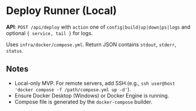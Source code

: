 # Deploy Runner (Local)

**API**: `POST /api/deploy` with `action` one of `config|build|up|down|ps|logs` and optional `{ service, tail }` for logs.

Uses `infra/docker/compose.yml`. Return JSON contains `stdout`, `stderr`, `status`.

## Notes
- Local-only MVP. For remote servers, add SSH (e.g., `ssh user@host 'docker compose -f /path/compose.yml up -d'`).
- Ensure Docker Desktop (Windows) or Docker Engine is running.
- Compose file is generated by the `docker-compose` builder.
